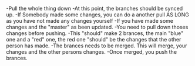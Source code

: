 
-Pull the whole thing down
-At this point, the branches should be synced up.
-If Somebody made some changes, you can do a another pull AS LONG as you have not made any changes yourself
-If you have made some changes and the "master" as been updated.
-You need to pull down thoses changes before pushing.
-This "should" make 2 brances, the main "blue" one and a "red" one, the red one "should" be the changes that the other person has made.
-The brances needs to be merged. This will merge, your changes and the other persons changes.
-Once merged, you push the brances.